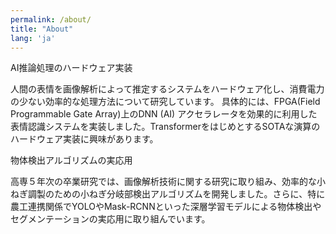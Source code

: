 ```yaml
---
permalink: /about/
title: "About"
lang: 'ja'
---
```


AI推論処理のハードウェア実装

人間の表情を画像解析によって推定するシステムをハードウェア化し、消費電力の少ない効率的な処理方法について研究しています。 具体的には、FPGA(Field Programmable Gate Array)上のDNN (AI) アクセラレータを効果的に利用した表情認識システムを実装しました。TransformerをはじめとするSOTAな演算のハードウェア実装に興味があります。

物体検出アルゴリズムの実応用

高専５年次の卒業研究では、画像解析技術に関する研究に取り組み、効率的な小ねぎ調製のための小ねぎ分岐部検出アルゴリズムを開発しました。さらに、特に農工連携関係でYOLOやMask-RCNNといった深層学習モデルによる物体検出やセグメンテーションの実応用に取り組んでいます。